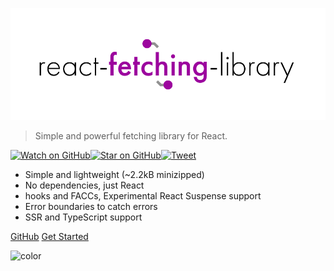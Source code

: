 <!-- _coverpage.md -->

![logo](_media/logo.png)

> Simple and powerful fetching library for React.  

[![Watch on GitHub][github-watch-badge]][github-watch][![Star on GitHub][github-star-badge]][github-star][![Tweet][twitter-badge]][twitter]

- Simple and lightweight (~2.2kB minizipped)
- No dependencies, just React
- hooks and FACCs, Experimental React Suspense support
- Error boundaries to catch errors
- SSR and TypeScript support

[GitHub](https://github.com/marcin-piela/react-fetching-library)
[Get Started](#getting-started)

![color](#e5e5e5)

[github-watch-badge]: https://img.shields.io/github/watchers/marcin-piela/react-fetching-library.svg?style=social
[github-watch]: https://github.com/marcin-piela/react-fetching-library/watchers
[github-star-badge]: https://img.shields.io/github/stars/marcin-piela/react-fetching-library.svg?style=social
[github-star]: https://github.com/marcin-piela/react-fetching-library/stargazers
[twitter]: https://twitter.com/intent/tweet?text=Check%20out%20react-fetching-library%20https%3A%2F%2Fgithub.com%2Fmarcin-piela%2Freact-fetching-library%20%F0%9F%91%8D
[twitter-badge]: https://img.shields.io/twitter/url/https/github.com/marcin-piela/react-fetching-library.svg?style=social